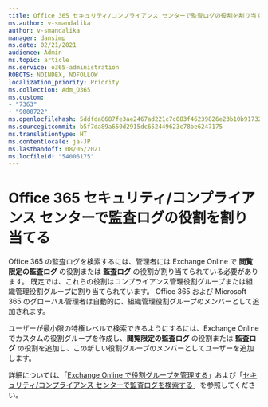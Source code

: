 ```yaml
---
title: Office 365 セキュリティ/コンプライアンス センターで監査ログの役割を割り当てる
ms.author: v-smandalika
author: v-smandalika
manager: dansimp
ms.date: 02/21/2021
audience: Admin
ms.topic: article
ms.service: o365-administration
ROBOTS: NOINDEX, NOFOLLOW
localization_priority: Priority
ms.collection: Adm_O365
ms.custom:
- "7363"
- "9000722"
ms.openlocfilehash: 5ddfda8687fe3ae2467ad221c7c083f46239826e23b10b91732ea06fd4649f3e
ms.sourcegitcommit: b5f7da89a650d2915dc652449623c78be6247175
ms.translationtype: HT
ms.contentlocale: ja-JP
ms.lasthandoff: 08/05/2021
ms.locfileid: "54006175"
---
```

# <a name="assign-an-audit-log-role-in-the-office-365-security--compliance-center"></a>Office 365 セキュリティ/コンプライアンス センターで監査ログの役割を割り当てる

Office 365 の監査ログを検索するには、管理者には Exchange Online で **閲覧限定の監査ログ** の役割または **監査ログ** の役割が割り当てられている必要があります。 既定では、これらの役割はコンプライアンス管理役割グループまたは組織管理役割グループに割り当てられています。 Office 365 および Microsoft 365 のグローバル管理者は自動的に、組織管理役割グループのメンバーとして追加されます。

ユーザーが最小限の特権レベルで検索できるようにするには、Exchange Online でカスタムの役割グループを作成し、**閲覧限定の監査ログ** の役割または **監査ログ** の役割を追加し、この新しい役割グループのメンバーとしてユーザーを追加します。

詳細については、「[Exchange Online で役割グループを管理する](https://docs.microsoft.com/Exchange/permissions-exo/role-groups)」および「[セキュリティ/コンプライアンス センターで監査ログを検索する](https://docs.microsoft.com/microsoft-365/compliance/search-the-audit-log-in-security-and-compliance)」を参照してください。